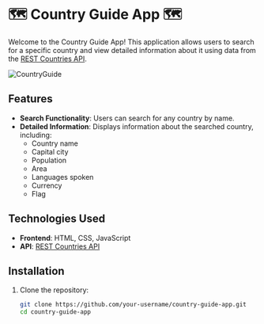 # 🗺️ Country Guide App 🗺️

Welcome to the Country Guide App! This application allows users to search for a specific country and view detailed information about it using data from the [REST Countries API](https://restcountries.com/).


![CountryGuide](https://github.com/TaylorDJones11/SBA308A/assets/72883059/5be39f48-a538-4c65-ab7d-40174a6946cb)


## Features

- **Search Functionality**: Users can search for any country by name.
- **Detailed Information**: Displays information about the searched country, including:
  - Country name
  - Capital city
  - Population
  - Area
  - Languages spoken
  - Currency
  - Flag

## Technologies Used

- **Frontend**: HTML, CSS, JavaScript
- **API**: [REST Countries API](https://restcountries.com/)

## Installation

1. Clone the repository:
   ```sh
   git clone https://github.com/your-username/country-guide-app.git
   cd country-guide-app
